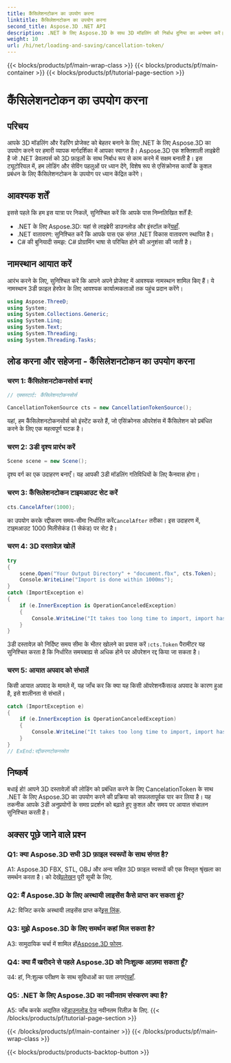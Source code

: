 ```yaml
---
title: कैंसिलेशनटोकन का उपयोग करना
linktitle: कैंसिलेशनटोकन का उपयोग करना
second_title: Aspose.3D .NET API
description: .NET के लिए Aspose.3D के साथ 3D मॉडलिंग की निर्बाध दुनिया का अन्वेषण करें। कैंसिलेशनटोकन का उपयोग करके 3डी दस्तावेज़ों को कुशलतापूर्वक लोड करना और सहेजना सीखें।
weight: 10
url: /hi/net/loading-and-saving/cancellation-token/
---
```


{{< blocks/products/pf/main-wrap-class >}}
{{< blocks/products/pf/main-container >}}
{{< blocks/products/pf/tutorial-page-section >}}

# कैंसिलेशनटोकन का उपयोग करना

## परिचय

आपके 3D मॉडलिंग और रेंडरिंग प्रोजेक्ट को बेहतर बनाने के लिए .NET के लिए Aspose.3D का उपयोग करने पर हमारी व्यापक मार्गदर्शिका में आपका स्वागत है। Aspose.3D एक शक्तिशाली लाइब्रेरी है जो .NET डेवलपर्स को 3D फ़ाइलों के साथ निर्बाध रूप से काम करने में सक्षम बनाती है। इस ट्यूटोरियल में, हम लोडिंग और सेविंग पहलुओं पर ध्यान देंगे, विशेष रूप से एसिंक्रोनस कार्यों के कुशल प्रबंधन के लिए कैंसिलेशनटोकन के उपयोग पर ध्यान केंद्रित करेंगे।

## आवश्यक शर्तें

इससे पहले कि हम इस यात्रा पर निकलें, सुनिश्चित करें कि आपके पास निम्नलिखित शर्तें हैं:

-  .NET के लिए Aspose.3D: यहां से लाइब्रेरी डाउनलोड और इंस्टॉल करें[यहाँ](https://releases.aspose.com/3d/net/).
- .NET वातावरण: सुनिश्चित करें कि आपके पास एक संगत .NET विकास वातावरण स्थापित है।
- C# की बुनियादी समझ: C# प्रोग्रामिंग भाषा से परिचित होने की अनुशंसा की जाती है।

## नामस्थान आयात करें

आरंभ करने के लिए, सुनिश्चित करें कि आपने अपने प्रोजेक्ट में आवश्यक नामस्थान शामिल किए हैं। ये नामस्थान 3डी फ़ाइल हेरफेर के लिए आवश्यक कार्यात्मकताओं तक पहुंच प्रदान करेंगे।

```csharp
using Aspose.ThreeD;
using System;
using System.Collections.Generic;
using System.Linq;
using System.Text;
using System.Threading;
using System.Threading.Tasks;
```

## लोड करना और सहेजना - कैंसिलेशनटोकन का उपयोग करना

### चरण 1: कैंसिलेशनटोकनसोर्स बनाएं

```csharp
// एक्सस्टार्ट: कैंसिलेशनटोकनसोर्स

CancellationTokenSource cts = new CancellationTokenSource();
```

यहां, हम कैंसिलेशनटोकनसोर्स को इंस्टेंट करते हैं, जो एसिंक्रोनस ऑपरेशंस में कैंसिलेशन को प्रबंधित करने के लिए एक महत्वपूर्ण घटक है।

### चरण 2: 3डी दृश्य प्रारंभ करें

```csharp
Scene scene = new Scene();
```

दृश्य वर्ग का एक उदाहरण बनाएँ। यह आपकी 3डी मॉडलिंग गतिविधियों के लिए कैनवास होगा।

### चरण 3: कैंसिलेशनटोकन टाइमआउट सेट करें

```csharp
cts.CancelAfter(1000);
```

 का उपयोग करके रद्दीकरण समय-सीमा निर्धारित करें`CancelAfter` तरीका। इस उदाहरण में, टाइमआउट 1000 मिलीसेकंड (1 सेकंड) पर सेट है।

### चरण 4: 3D दस्तावेज़ खोलें

```csharp
try
{
    scene.Open("Your Output Directory" + "document.fbx", cts.Token);
    Console.WriteLine("Import is done within 1000ms");
}
catch (ImportException e)
{
    if (e.InnerException is OperationCanceledException)
    {
        Console.WriteLine("It takes too long time to import, import has been canceled.");
    }
}
```

 3डी दस्तावेज़ को निर्दिष्ट समय सीमा के भीतर खोलने का प्रयास करें।`cts.Token` पैरामीटर यह सुनिश्चित करता है कि निर्धारित समयबाह्य से अधिक होने पर ऑपरेशन रद्द किया जा सकता है।

### चरण 5: आयात अपवाद को संभालें

किसी आयात अपवाद के मामले में, यह जाँच कर कि क्या यह किसी ऑपरेशनकैंसल्ड अपवाद के कारण हुआ है, इसे शालीनता से संभालें।

```csharp
catch (ImportException e)
{
    if (e.InnerException is OperationCanceledException)
    {
        Console.WriteLine("It takes too long time to import, import has been canceled.");
    }
}
// ExEnd:रद्दीकरणटोकनस्रोत
```

## निष्कर्ष

बधाई हो! आपने 3D दस्तावेज़ों की लोडिंग को प्रबंधित करने के लिए CancelationToken के साथ .NET के लिए Aspose.3D का उपयोग करने की प्रक्रिया को सफलतापूर्वक पार कर लिया है। यह तकनीक आपके 3डी अनुप्रयोगों के समग्र प्रदर्शन को बढ़ाते हुए कुशल और समय पर आयात संचालन सुनिश्चित करती है।

## अक्सर पूछे जाने वाले प्रश्न

### Q1: क्या Aspose.3D सभी 3D फ़ाइल स्वरूपों के साथ संगत है?

 A1: Aspose.3D FBX, STL, OBJ और अन्य सहित 3D फ़ाइल स्वरूपों की एक विस्तृत श्रृंखला का समर्थन करता है। को देखें[प्रलेखन](https://reference.aspose.com/3d/net/) पूरी सूची के लिए.

### Q2: मैं Aspose.3D के लिए अस्थायी लाइसेंस कैसे प्राप्त कर सकता हूं?

 A2: विजिट करके अस्थायी लाइसेंस प्राप्त करें[इस लिंक](https://purchase.aspose.com/temporary-license/).

### Q3: मुझे Aspose.3D के लिए समर्थन कहां मिल सकता है?

 A3: सामुदायिक चर्चा में शामिल हों[Aspose.3D फोरम](https://forum.aspose.com/c/3d/18).

### Q4: क्या मैं खरीदने से पहले Aspose.3D को निःशुल्क आज़मा सकता हूँ?

 उ4: हां, नि:शुल्क परीक्षण के साथ सुविधाओं का पता लगाएं[यहाँ](https://releases.aspose.com/).

### Q5: .NET के लिए Aspose.3D का नवीनतम संस्करण क्या है?

 A5: जाँच करके अद्यतित रहें[डाउनलोड पेज](https://releases.aspose.com/3d/net/) नवीनतम रिलीज़ के लिए.
{{< /blocks/products/pf/tutorial-page-section >}}

{{< /blocks/products/pf/main-container >}}
{{< /blocks/products/pf/main-wrap-class >}}

{{< blocks/products/products-backtop-button >}}
